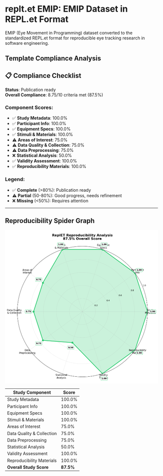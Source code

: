 # replt.et EMIP: EMIP Dataset in REPL.et Format

EMIP (Eye Movement in Programming) dataset converted to the standardized REPL.et format for reproducible eye tracking research in software engineering.

## Template Compliance Analysis

## 📋 Compliance Checklist

**Status**: Publication ready  
**Overall Compliance**: 8.75/10 criteria met (87.5%)

### Component Scores:
- ✅ **Study Metadata**: 100.0%
- ✅ **Participant Info**: 100.0%
- ✅ **Equipment Specs**: 100.0%
- ✅ **Stimuli & Materials**: 100.0%
- ⚠️ **Areas of Interest**: 75.0%
- ⚠️ **Data Quality & Collection**: 75.0%
- ⚠️ **Data Preprocessing**: 75.0%
- ❌ **Statistical Analysis**: 50.0%
- ✅ **Validity Assessment**: 100.0%
- ✅ **Reproducibility Materials**: 100.0%

### Legend:
- ✅ **Complete** (>80%): Publication ready
- ⚠️ **Partial** (50-80%): Good progress, needs refinement  
- ❌ **Missing** (<50%): Requires attention

---
## Reproducibility Spider Graph

![Reproducibility Spider Graph](outputs/score.png)

| Study Component | Score |
|----------------|-------|
| Study Metadata | 100.0% |
| Participant Info | 100.0% |
| Equipment Specs | 100.0% |
| Stimuli & Materials | 100.0% |
| Areas of Interest | 75.0% |
| Data Quality & Collection | 75.0% |
| Data Preprocessing | 75.0% |
| Statistical Analysis | 50.0% |
| Validity Assessment | 100.0% |
| Reproducibility Materials | 100.0% |
| **Overall Study Score** | **87.5%** |

